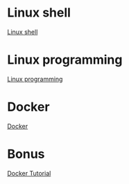 # Linux shell

[Linux shell](./01-linux-shell.md)

# Linux programming

[Linux programming](./02-linux-programming.md)

# Docker

[Docker](./03-docker.md)

# Bonus

[Docker Tutorial](./docker-tutorial.md)